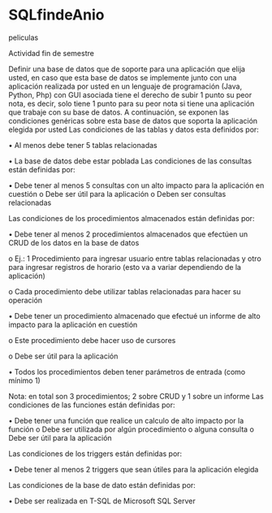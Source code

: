 # SQLfindeAnio
peliculas


Actividad fin de semestre

Definir una base de datos que de soporte para una aplicación que elija usted, en caso que esta base de datos se implemente junto con una aplicación realizada por usted en un lenguaje de programación (Java, Python, Php) con GUI asociada tiene el derecho de subir 1 punto su peor nota, es decir, solo tiene 1 punto para su peor nota si tiene una aplicación que trabaje con su base de datos.
A continuación, se exponen las condiciones genéricas sobre esta base de datos que soporta la aplicación elegida por usted
Las condiciones de las tablas y datos esta definidos por:

  •	Al menos debe tener 5 tablas relacionadas
  
  •	La base de datos debe estar poblada
Las condiciones de las consultas están definidas por:

  •	Debe tener al menos 5 consultas con un alto impacto para la aplicación en cuestión
  o	Debe ser útil para la aplicación
  o	Deben ser consultas relacionadas

Las condiciones de los procedimientos almacenados están definidas por:

  •	Debe tener al menos 2 procedimientos almacenados que efectúen un CRUD de los datos en la base de datos
  
  o	Ej.: 1 Procedimiento para ingresar usuario entre tablas relacionadas y otro para ingresar registros de horario (esto va a variar dependiendo de la aplicación)
  
  o	Cada procedimiento debe utilizar tablas relacionadas para hacer su operación
  
  •	Debe tener un procedimiento almacenado que efectué un informe de alto impacto para la aplicación en cuestión
  
  o	Este procedimiento debe hacer uso de cursores
  
  o	Debe ser útil para la aplicación
  
  •	Todos los procedimientos deben tener parámetros de entrada (como mínimo 1)

Nota: en total son 3 procedimientos; 2 sobre CRUD y 1 sobre un informe
Las condiciones de las funciones están definidas por:

  •	Debe tener una función que realice un calculo de alto impacto por la función
  o	Debe ser utilizada por algún procedimiento o alguna consulta
  o	Debe ser útil para la aplicación

Las condiciones de los triggers están definidas por:

  •	Debe tener al menos 2 triggers que sean útiles para la aplicación elegida 
  
  Las condiciones de la base de dato están definidas por:
  
  •	Debe ser realizada en T-SQL de Microsoft SQL Server
